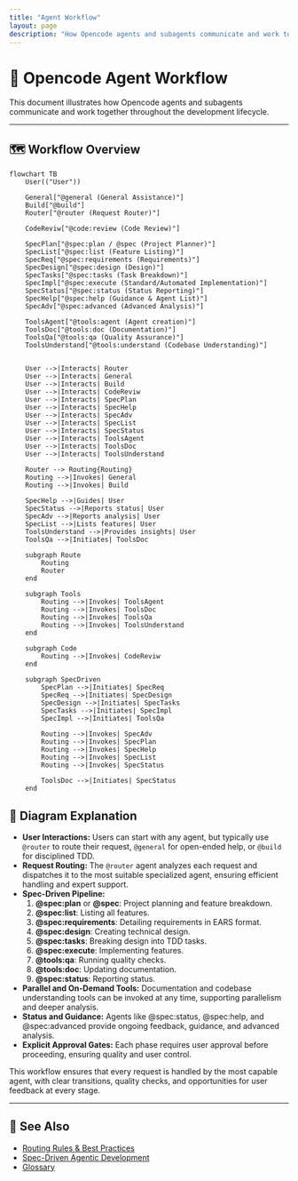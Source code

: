 ```yaml
---
title: "Agent Workflow"
layout: page
description: "How Opencode agents and subagents communicate and work together throughout the development lifecycle."
---
```


# 🔄 Opencode Agent Workflow

This document illustrates how Opencode agents and subagents communicate and work together throughout the development lifecycle.

---

## 🗺️ Workflow Overview

```mermaid
flowchart TB
    User(("User"))

    General["@general (General Assistance)"]
    Build["@build"]
    Router["@router (Request Router)"]

    CodeReviw["@code:review (Code Review)"]

    SpecPlan["@spec:plan / @spec (Project Planner)"]
    SpecList["@spec:list (Feature Listing)"]
    SpecReq["@spec:requirements (Requirements)"]
    SpecDesign["@spec:design (Design)"]
    SpecTasks["@spec:tasks (Task Breakdown)"]
    SpecImpl["@spec:execute (Standard/Automated Implementation)"]
    SpecStatus["@spec:status (Status Reporting)"]
    SpecHelp["@spec:help (Guidance & Agent List)"]
    SpecAdv["@spec:advanced (Advanced Analysis)"]

    ToolsAgent["@tools:agent (Agent creation)"]
    ToolsDoc["@tools:doc (Documentation)"]
    ToolsQa["@tools:qa (Quality Assurance)"]
    ToolsUnderstand["@tools:understand (Codebase Understanding)"]


    User -->|Interacts| Router
    User -->|Interacts| General
    User -->|Interacts| Build
    User -->|Interacts| CodeReviw
    User -->|Interacts| SpecPlan
    User -->|Interacts| SpecHelp
    User -->|Interacts| SpecAdv
    User -->|Interacts| SpecList
    User -->|Interacts| SpecStatus
    User -->|Interacts| ToolsAgent
    User -->|Interacts| ToolsDoc
    User -->|Interacts| ToolsUnderstand

    Router --> Routing{Routing}
    Routing -->|Invokes| General
    Routing -->|Invokes| Build

    SpecHelp -->|Guides| User
    SpecStatus -->|Reports status| User
    SpecAdv -->|Reports analysis| User
    SpecList -->|Lists features| User
    ToolsUnderstand -->|Provides insights| User
    ToolsQa -->|Initiates| ToolsDoc

    subgraph Route
        Routing
        Router
    end

    subgraph Tools
        Routing -->|Invokes| ToolsAgent
        Routing -->|Invokes| ToolsDoc
        Routing -->|Invokes| ToolsQa
        Routing -->|Invokes| ToolsUnderstand
    end

    subgraph Code
        Routing -->|Invokes| CodeReviw
    end

    subgraph SpecDriven
        SpecPlan -->|Initiates| SpecReq
        SpecReq -->|Initiates| SpecDesign
        SpecDesign -->|Initiates| SpecTasks
        SpecTasks -->|Initiates| SpecImpl
        SpecImpl -->|Initiates| ToolsQa

        Routing -->|Invokes| SpecAdv
        Routing -->|Invokes| SpecPlan
        Routing -->|Invokes| SpecHelp
        Routing -->|Invokes| SpecList
        Routing -->|Invokes| SpecStatus

        ToolsDoc -->|Initiates| SpecStatus
    end
```



## 📝 Diagram Explanation

- **User Interactions:** Users can start with any agent, but typically use `@router` to route their request, `@general` for open-ended help, or `@build` for disciplined TDD.
- **Request Routing:** The `@router` agent analyzes each request and dispatches it to the most suitable specialized agent, ensuring efficient handling and expert support.
- **Spec-Driven Pipeline:**
  1. **@spec:plan** or **@spec**: Project planning and feature breakdown.
  2. **@spec:list**: Listing all features.
  3. **@spec:requirements**: Detailing requirements in EARS format.
  4. **@spec:design**: Creating technical design.
  5. **@spec:tasks**: Breaking design into TDD tasks.
  6. **@spec:execute**: Implementing features.
  7. **@tools:qa**: Running quality checks.
  8. **@tools:doc**: Updating documentation.
  9. **@spec:status**: Reporting status.
- **Parallel and On-Demand Tools:** Documentation and codebase understanding tools can be invoked at any time, supporting parallelism and deeper analysis.
- **Status and Guidance:** Agents like @spec:status, @spec:help, and @spec:advanced provide ongoing feedback, guidance, and advanced analysis.
- **Explicit Approval Gates:** Each phase requires user approval before proceeding, ensuring quality and user control.

This workflow ensures that every request is handled by the most capable agent, with clear transitions, quality checks, and opportunities for user feedback at every stage.

---

## 🔗 See Also

- [Routing Rules & Best Practices](./routing-rules.md)
- [Spec-Driven Agentic Development](./spec-drive-agentic-dev.md)
- [Glossary](./glossary.md)

